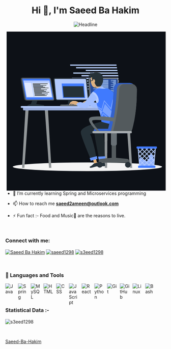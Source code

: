 
<div align=center>
  <h1 align="center">Hi 👋, I'm Saeed Ba Hakim</h1>
  <img src="https://readme-typing-svg.herokuapp.com?font=Fira+Code&size=23&pause=1000&center=true&random=false&width=500&separator=%3C&lines=Java+Enthusiast%3CBack-End+Developer%3CWhile(!dead)+%7Blearn.newThings();%7D" alt="Headline" />
</div>

<p><img align="right" src="https://github.com/S3eed1298/S3eed1298/blob/main/GitHub.gif" alt="Saeed-BA" /></p>


- 🌱 I’m currently learning Spring and Microservices programming 

- 📫 How to reach me **saeed2ameen@outlook.com**

- ⚡ Fun fact :- Food and Music🎵 are the reasons to live.

<br>

<h3 align="left">Connect with me:</h3>
<p align="left">
  <a href="https://www.linkedin.com/in/saeed-bhkm/" target="blank"><img align="center"
      src="https://raw.githubusercontent.com/rahuldkjain/github-profile-readme-generator/master/src/images/icons/Social/linked-in-alt.svg"
      alt="Saeed Ba Hakim" height="30" width="40" /></a>
  <a href="https://www.instagram.com/saeed1298" target="blank"><img align="center"
      src="https://raw.githubusercontent.com/rahuldkjain/github-profile-readme-generator/master/src/images/icons/Social/instagram.svg"
      alt="saeed1298" height="30" width="40" /></a>
 <a href="https://twitter.com/S3eed1298" target="blank"><img align="center"
      src="https://raw.githubusercontent.com/rahuldkjain/github-profile-readme-generator/master/src/images/icons/Social/twitter.svg"
      alt="s3eed1298" height="30" width="40" /></a>
</p>

<br>

<h3 align="left">🧰 Languages and Tools</h3>
<p align="left"> 
  <img align="left" alt="Java" width="30px" style="padding-right:10px;" src="https://cdn.jsdelivr.net/gh/devicons/devicon/icons/java/java-original.svg"/>
  <img align="left" alt="Spring" width="30px" style="padding-right:10px;" src="https://cdn.jsdelivr.net/gh/devicons/devicon/icons/spring/spring-original.svg" />
  <img align="left" alt="MySQL" width="30px" style="padding-right:10px;" src="https://cdn.jsdelivr.net/gh/devicons/devicon/icons/mysql/mysql-plain-wordmark.svg" />
  <img align="left" alt="HTML" width="30px" style="padding-right:10px;" src="https://cdn.jsdelivr.net/gh/devicons/devicon/icons/html5/html5-plain.svg" />
  <img align="left" alt="CSS" width="30px" style="padding-right:10px;" src="https://cdn.jsdelivr.net/gh/devicons/devicon/icons/css3/css3-plain.svg" />
  <img align="left" alt="JavaScript" width="30px" style="padding-right:10px;" src="https://cdn.jsdelivr.net/gh/devicons/devicon/icons/javascript/javascript-plain.svg" />
  <img align="left" alt="React" width="30px" style="padding-right:10px;" src="https://cdn.jsdelivr.net/gh/devicons/devicon/icons/react/react-original.svg" />
  <img align="left" alt="Python" width="30px" style="padding-right:10px;" src="https://cdn.jsdelivr.net/gh/devicons/devicon/icons/python/python-plain.svg" />
  <img align="left" alt="Git" width="30px" style="padding-right:10px;" src="https://cdn.jsdelivr.net/gh/devicons/devicon/icons/git/git-original.svg" />
  <img align="left" alt="GitHub" width="30px" style="padding-right:10px;" src="https://cdn.jsdelivr.net/gh/devicons/devicon/icons/github/github-original.svg" />
  <img align="left" alt="Linux" width="30px" style="padding-right:10px;" src="https://cdn.jsdelivr.net/gh/devicons/devicon/icons/linux/linux-original.svg" />
  <img align="left" alt="Bash" width="30px" style="padding-right:10px;" src="https://cdn.jsdelivr.net/gh/devicons/devicon/icons/bash/bash-original.svg" />
</p>

<br>
<br>
<br>

<h3>Statistical Data :-</h3>
<p><img align="center"
    src="https://github-readme-stats.vercel.app/api/top-langs?username=s3eed1298&show_icons=true&locale=en&bg_color=0d1117&text_color=ffffff&layout=compact"
    alt="s3eed1298" 
    bg_color=#808080/></p>

<br>

[Saeed-Ba-Hakim](https://github.com/S3eed1298)
